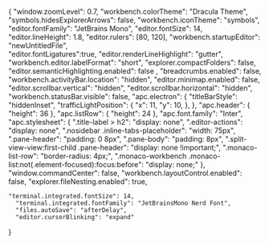 {
    "window.zoomLevel": 0.7,
    "workbench.colorTheme": "Dracula Theme",
    "symbols.hidesExplorerArrows": false,
    "workbench.iconTheme": "symbols",
    "editor.fontFamily": "JetBrains Mono",
    "editor.fontSize": 14,
    "editor.lineHeight": 1.8,
    "editor.rulers": [80, 120],
    "workbench.startupEditor": "newUntitledFile",    
    "editor.fontLigatures":true,
    "editor.renderLineHighlight": "gutter",
    "workbench.editor.labelFormat": "short",
    "explorer.compactFolders": false,
    "editor.semanticHighlighting.enabled": false ,
    "breadcrumbs.enabled": false,
    "workbench.activityBar.location": "hidden",
    "editor.minimap.enabled": false,
    "editor.scrollbar.vertical": "hidden",
    "editor.scrollbar.horizontal": "hidden",
    "workbench.statusBar.visible": false,
    "apc.electron": {
      "titleBarStyle": "hiddenInset",
      "trafficLightPosition": {
        "x": 11,
        "y": 10,
      },
    },
    "apc.header": {
      "height": 36
    },
    "apc.listRow": {
      "height": 24
    },
    "apc.font.family": "Inter",
    "apc.stylesheet": {
      ".title-label > h2": "display: none",
      ".editor-actions": "display: none",
      ".nosidebar .inline-tabs-placeholder": "width: 75px",
      ".pane-header": "padding: 0 8px",
      ".pane-body": "padding: 8px",
      ".split-view-view:first-child .pane-header": "display: none !important;",
      ".monaco-list-row": "border-radius: 4px;",
      ".monaco-workbench .monaco-list:not(.element-focused):focus:before": "display: none;"
    },
    "window.commandCenter": false,
    "workbench.layoutControl.enabled": false,
    "explorer.fileNesting.enabled": true,

    "terminal.integrated.fontSize": 14,
      "terminal.integrated.fontFamily": "JetBrainsMono Nerd Font",
      "files.autoSave": "afterDelay",
      "editor.cursorBlinking": "expand"
  }

